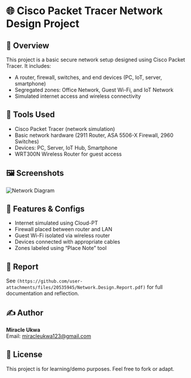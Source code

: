 # 🌐 Cisco Packet Tracer Network Design Project

## 📌 Overview

This project is a basic secure network setup designed using Cisco Packet Tracer. It includes:
- A router, firewall, switches, and end devices (PC, IoT, server, smartphone)
- Segregated zones: Office Network, Guest Wi-Fi, and IoT Network
- Simulated internet access and wireless connectivity

## 🧰 Tools Used

- Cisco Packet Tracer (network simulation)
- Basic network hardware (2911 Router, ASA 5506-X Firewall, 2960 Switches)
- Devices: PC, Server, IoT Hub, Smartphone
- WRT300N Wireless Router for guest access

## 🖼️ Screenshots

![Network Diagram](https://github.com/user-attachments/assets/0d4111af-8b41-4c5b-bbc2-d48016342625)

## 🧪 Features & Configs

- Internet simulated using Cloud-PT
- Firewall placed between router and LAN
- Guest Wi-Fi isolated via wireless router
- Devices connected with appropriate cables
- Zones labeled using “Place Note” tool

## 📄 Report

See `(https://github.com/user-attachments/files/20535945/Network.Design.Report.pdf)` for full documentation and reflection.

## ✍️ Author

**Miracle Ukwa**  
Email: miracleukwa123@gmail.com

## 📘 License

This project is for learning/demo purposes. Feel free to fork or adapt.
